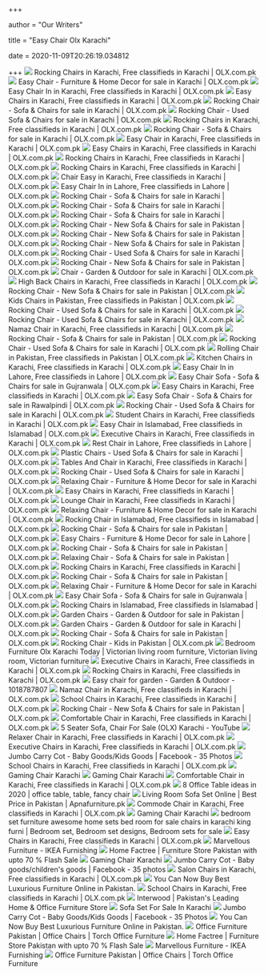 +++
        
author = "Our Writers"
        
title = "Easy Chair Olx Karachi"
        
date = 2020-11-09T20:26:19.034812
        
+++
[ ![](https://apollo-singapore.akamaized.net/v1/files/ixztu74b2j0c3-PK/image;s=272x0)](https://apollo-singapore.akamaized.net/v1/files/ixztu74b2j0c3-PK/image;s=272x0) Rocking Chairs in Karachi, Free classifieds in Karachi | OLX.com.pk
[ ![](https://apollo-singapore.akamaized.net/v1/files/k0yv7mfk4ptt-PK/image;s=272x0)](https://apollo-singapore.akamaized.net/v1/files/k0yv7mfk4ptt-PK/image;s=272x0) Easy Chair - Furniture & Home Decor for sale in Karachi | OLX.com.pk
[ ![](https://apollo-singapore.akamaized.net/v1/files/13bqsq6prfrn3-PK/image;s=272x0)](https://apollo-singapore.akamaized.net/v1/files/13bqsq6prfrn3-PK/image;s=272x0) Easy Chair In in Karachi, Free classifieds in Karachi | OLX.com.pk
[ ![](https://apollo-singapore.akamaized.net/v1/files/dov5527fzr8t1-PK/image)](https://apollo-singapore.akamaized.net/v1/files/dov5527fzr8t1-PK/image) Easy Chairs in Karachi, Free classifieds in Karachi | OLX.com.pk
[ ![](https://apollo-singapore.akamaized.net/v1/files/e7jgtab2qbd52-PK/image)](https://apollo-singapore.akamaized.net/v1/files/e7jgtab2qbd52-PK/image) Rocking Chair - Sofa & Chairs for sale in Karachi | OLX.com.pk
[ ![](https://apollo-singapore.akamaized.net/v1/files/cu25jj2dv32g2-PK/image;s=272x0)](https://apollo-singapore.akamaized.net/v1/files/cu25jj2dv32g2-PK/image;s=272x0) Rocking Chair - Used Sofa & Chairs for sale in Karachi | OLX.com.pk
[ ![](https://apollo-singapore.akamaized.net/v1/files/4ezokxicnwgg1-PK/image)](https://apollo-singapore.akamaized.net/v1/files/4ezokxicnwgg1-PK/image) Rocking Chairs in Karachi, Free classifieds in Karachi | OLX.com.pk
[ ![](https://apollo-singapore.akamaized.net/v1/files/8tle1serajen1-PK/image;s=272x0)](https://apollo-singapore.akamaized.net/v1/files/8tle1serajen1-PK/image;s=272x0) Rocking Chair - Sofa & Chairs for sale in Karachi | OLX.com.pk
[ ![](https://apollo-singapore.akamaized.net/v1/files/32alrcdmvl893-PK/image;s=272x0)](https://apollo-singapore.akamaized.net/v1/files/32alrcdmvl893-PK/image;s=272x0) Easy Chair in Karachi, Free classifieds in Karachi | OLX.com.pk
[ ![](https://apollo-singapore.akamaized.net/v1/files/hw752ak3oqyo-PK/image)](https://apollo-singapore.akamaized.net/v1/files/hw752ak3oqyo-PK/image) Easy Chairs in Karachi, Free classifieds in Karachi | OLX.com.pk
[ ![](https://apollo-singapore.akamaized.net/v1/files/5ce10lo0fuaj-PK/image;s=272x0)](https://apollo-singapore.akamaized.net/v1/files/5ce10lo0fuaj-PK/image;s=272x0) Rocking Chairs in Karachi, Free classifieds in Karachi | OLX.com.pk
[ ![](https://apollo-singapore.akamaized.net/v1/files/w6mjk4mxpnme-PK/image)](https://apollo-singapore.akamaized.net/v1/files/w6mjk4mxpnme-PK/image) Rocking Chairs in Karachi, Free classifieds in Karachi | OLX.com.pk
[ ![](https://apollo-singapore.akamaized.net/v1/files/p2eycnwjh95u2-PK/image;s=272x0)](https://apollo-singapore.akamaized.net/v1/files/p2eycnwjh95u2-PK/image;s=272x0) Chair Easy in Karachi, Free classifieds in Karachi | OLX.com.pk
[ ![](https://apollo-singapore.akamaized.net/v1/files/rvk6cd4hono52-PK/image)](https://apollo-singapore.akamaized.net/v1/files/rvk6cd4hono52-PK/image) Easy Chair In in Lahore, Free classifieds in Lahore | OLX.com.pk
[ ![](https://apollo-singapore.akamaized.net/v1/files/cm56zhzls6b41-PK/image)](https://apollo-singapore.akamaized.net/v1/files/cm56zhzls6b41-PK/image) Rocking Chair - Sofa & Chairs for sale in Karachi | OLX.com.pk
[ ![](https://apollo-singapore.akamaized.net/v1/files/mb6oqs86a7x21-PK/image)](https://apollo-singapore.akamaized.net/v1/files/mb6oqs86a7x21-PK/image) Rocking Chair - Sofa & Chairs for sale in Karachi | OLX.com.pk
[ ![](https://apollo-singapore.akamaized.net/v1/files/elod73fzeump2-PK/image;s=272x0)](https://apollo-singapore.akamaized.net/v1/files/elod73fzeump2-PK/image;s=272x0) Rocking Chair - Sofa & Chairs for sale in Karachi | OLX.com.pk
[ ![](https://apollo-singapore.akamaized.net/v1/files/koe2gqt63k9d3-PK/image)](https://apollo-singapore.akamaized.net/v1/files/koe2gqt63k9d3-PK/image) Rocking Chair - New Sofa & Chairs for sale in Pakistan | OLX.com.pk
[ ![](https://apollo-singapore.akamaized.net/v1/files/d01vuq2w0htm2-PK/image)](https://apollo-singapore.akamaized.net/v1/files/d01vuq2w0htm2-PK/image) Rocking Chair - New Sofa & Chairs for sale in Pakistan | OLX.com.pk
[ ![](https://apollo-singapore.akamaized.net/v1/files/wtacvr411r3l1-PK/image)](https://apollo-singapore.akamaized.net/v1/files/wtacvr411r3l1-PK/image) Rocking Chair - New Sofa & Chairs for sale in Pakistan | OLX.com.pk
[ ![](https://apollo-singapore.akamaized.net/v1/files/di8j1gv4dl4l-PK/image)](https://apollo-singapore.akamaized.net/v1/files/di8j1gv4dl4l-PK/image) Rocking Chair - Used Sofa & Chairs for sale in Karachi | OLX.com.pk
[ ![](https://apollo-singapore.akamaized.net/v1/files/wq6xboq9u19x1-PK/image)](https://apollo-singapore.akamaized.net/v1/files/wq6xboq9u19x1-PK/image) Rocking Chair - New Sofa & Chairs for sale in Pakistan | OLX.com.pk
[ ![](https://apollo-singapore.akamaized.net/v1/files/mhm7rfkdvcwh-PK/image;s=272x0)](https://apollo-singapore.akamaized.net/v1/files/mhm7rfkdvcwh-PK/image;s=272x0) Chair - Garden & Outdoor for sale in Karachi | OLX.com.pk
[ ![](https://apollo-singapore.akamaized.net/v1/files/w8xf6aqjemtg2-PK/image)](https://apollo-singapore.akamaized.net/v1/files/w8xf6aqjemtg2-PK/image) High Back Chairs in Karachi, Free classifieds in Karachi | OLX.com.pk
[ ![](https://apollo-singapore.akamaized.net/v1/files/btcp6vvwtrqc-PK/image)](https://apollo-singapore.akamaized.net/v1/files/btcp6vvwtrqc-PK/image) Rocking Chair - New Sofa & Chairs for sale in Pakistan | OLX.com.pk
[ ![](https://apollo-singapore.akamaized.net/v1/files/k7n6uem72fkn-PK/image)](https://apollo-singapore.akamaized.net/v1/files/k7n6uem72fkn-PK/image) Kids Chairs in Pakistan, Free classifieds in Pakistan | OLX.com.pk
[ ![](https://apollo-singapore.akamaized.net/v1/files/l6g086npyvo23-PK/image)](https://apollo-singapore.akamaized.net/v1/files/l6g086npyvo23-PK/image) Rocking Chair - Used Sofa & Chairs for sale in Karachi | OLX.com.pk
[ ![](https://apollo-singapore.akamaized.net/v1/files/k6hj6hn1h20z-PK/image;s=272x0)](https://apollo-singapore.akamaized.net/v1/files/k6hj6hn1h20z-PK/image;s=272x0) Rocking Chair - Used Sofa & Chairs for sale in Karachi | OLX.com.pk
[ ![](https://apollo-singapore.akamaized.net/v1/files/ycdhcq2gef032-PK/image)](https://apollo-singapore.akamaized.net/v1/files/ycdhcq2gef032-PK/image) Namaz Chair in Karachi, Free classifieds in Karachi | OLX.com.pk
[ ![](https://apollo-singapore.akamaized.net/v1/files/71dyv0jpee8i-PK/image;s=272x0)](https://apollo-singapore.akamaized.net/v1/files/71dyv0jpee8i-PK/image;s=272x0) Rocking Chair - Sofa & Chairs for sale in Pakistan | OLX.com.pk
[ ![](https://apollo-singapore.akamaized.net/v1/files/mls8mre2ny4v3-PK/image)](https://apollo-singapore.akamaized.net/v1/files/mls8mre2ny4v3-PK/image) Rocking Chair - Used Sofa & Chairs for sale in Karachi | OLX.com.pk
[ ![](https://apollo-singapore.akamaized.net/v1/files/ip6iu13390gx2-PK/image;s=272x0)](https://apollo-singapore.akamaized.net/v1/files/ip6iu13390gx2-PK/image;s=272x0) Rolling Chair in Pakistan, Free classifieds in Pakistan | OLX.com.pk
[ ![](https://apollo-singapore.akamaized.net/v1/files/awahrs4mwgky-PK/image;s=272x0)](https://apollo-singapore.akamaized.net/v1/files/awahrs4mwgky-PK/image;s=272x0) Kitchen Chairs in Karachi, Free classifieds in Karachi | OLX.com.pk
[ ![](https://apollo-singapore.akamaized.net/v1/files/i5qau3kux6w62-PK/image;s=272x0)](https://apollo-singapore.akamaized.net/v1/files/i5qau3kux6w62-PK/image;s=272x0) Easy Chair In in Lahore, Free classifieds in Lahore | OLX.com.pk
[ ![](https://apollo-singapore.akamaized.net/v1/files/j5a3yw3hocmk3-PK/image;s=272x0)](https://apollo-singapore.akamaized.net/v1/files/j5a3yw3hocmk3-PK/image;s=272x0) Easy Chair Sofa - Sofa & Chairs for sale in Gujranwala | OLX.com.pk
[ ![](https://apollo-singapore.akamaized.net/v1/files/lp4w2acvj5di3-PK/image)](https://apollo-singapore.akamaized.net/v1/files/lp4w2acvj5di3-PK/image) Easy Chairs in Karachi, Free classifieds in Karachi | OLX.com.pk
[ ![](https://apollo-singapore.akamaized.net/v1/files/km8wvhi4q1xp-PK/image;s=272x0)](https://apollo-singapore.akamaized.net/v1/files/km8wvhi4q1xp-PK/image;s=272x0) Easy Sofa Chair - Sofa & Chairs for sale in Rawalpindi | OLX.com.pk
[ ![](https://apollo-singapore.akamaized.net/v1/files/zvu5mah0shtf-PK/image)](https://apollo-singapore.akamaized.net/v1/files/zvu5mah0shtf-PK/image) Rocking Chair - Used Sofa & Chairs for sale in Karachi | OLX.com.pk
[ ![](https://apollo-singapore.akamaized.net/v1/files/8p1gmsbttgsg-PK/image;s=272x0)](https://apollo-singapore.akamaized.net/v1/files/8p1gmsbttgsg-PK/image;s=272x0) Student Chairs in Karachi, Free classifieds in Karachi | OLX.com.pk
[ ![](https://apollo-singapore.akamaized.net/v1/files/0wy14f9uzpil1-PK/image;s=272x0)](https://apollo-singapore.akamaized.net/v1/files/0wy14f9uzpil1-PK/image;s=272x0) Easy Chair in Islamabad, Free classifieds in Islamabad | OLX.com.pk
[ ![](https://apollo-singapore.akamaized.net/v1/files/008xydwnaodu-PK/image;s=272x0)](https://apollo-singapore.akamaized.net/v1/files/008xydwnaodu-PK/image;s=272x0) Executive Chairs in Karachi, Free classifieds in Karachi | OLX.com.pk
[ ![](https://apollo-singapore.akamaized.net/v1/files/avjzq1jmc0w81-PK/image;s=272x0)](https://apollo-singapore.akamaized.net/v1/files/avjzq1jmc0w81-PK/image;s=272x0) Rest Chair in Lahore, Free classifieds in Lahore | OLX.com.pk
[ ![](https://apollo-singapore.akamaized.net/v1/files/hj6f4imnu148-PK/image;s=272x0)](https://apollo-singapore.akamaized.net/v1/files/hj6f4imnu148-PK/image;s=272x0) Plastic Chairs - Used Sofa & Chairs for sale in Karachi | OLX.com.pk
[ ![](https://apollo-singapore.akamaized.net/v1/files/5j4in1shixd5-PK/image;s=272x0)](https://apollo-singapore.akamaized.net/v1/files/5j4in1shixd5-PK/image;s=272x0) Tables And Chair in Karachi, Free classifieds in Karachi | OLX.com.pk
[ ![](https://apollo-singapore.akamaized.net/v1/files/mjugkhmmccpv1-PK/image;s=272x0)](https://apollo-singapore.akamaized.net/v1/files/mjugkhmmccpv1-PK/image;s=272x0) Rocking Chair - Used Sofa & Chairs for sale in Karachi | OLX.com.pk
[ ![](https://apollo-singapore.akamaized.net/v1/files/44kqvphm2dd3-PK/image)](https://apollo-singapore.akamaized.net/v1/files/44kqvphm2dd3-PK/image) Relaxing Chair - Furniture & Home Decor for sale in Karachi | OLX.com.pk
[ ![](https://apollo-singapore.akamaized.net/v1/files/qqzlb881f5ae2-PK/image;s=272x0)](https://apollo-singapore.akamaized.net/v1/files/qqzlb881f5ae2-PK/image;s=272x0) Easy Chairs in Karachi, Free classifieds in Karachi | OLX.com.pk
[ ![](https://apollo-singapore.akamaized.net/v1/files/xaud6vtqgfve2-PK/image;s=272x0)](https://apollo-singapore.akamaized.net/v1/files/xaud6vtqgfve2-PK/image;s=272x0) Lounge Chair in Karachi, Free classifieds in Karachi | OLX.com.pk
[ ![](https://apollo-singapore.akamaized.net/v1/files/7hka3mvfeize-PK/image)](https://apollo-singapore.akamaized.net/v1/files/7hka3mvfeize-PK/image) Relaxing Chair - Furniture & Home Decor for sale in Karachi | OLX.com.pk
[ ![](https://apollo-singapore.akamaized.net/v1/files/oosdmtu5bcg33-PK/image;s=272x0)](https://apollo-singapore.akamaized.net/v1/files/oosdmtu5bcg33-PK/image;s=272x0) Rocking Chair in Islamabad, Free classifieds in Islamabad | OLX.com.pk
[ ![](https://apollo-singapore.akamaized.net/v1/files/7ylav3bqljl63-PK/image;s=272x0)](https://apollo-singapore.akamaized.net/v1/files/7ylav3bqljl63-PK/image;s=272x0) Rocking Chair - Sofa & Chairs for sale in Pakistan | OLX.com.pk
[ ![](https://apollo-singapore.akamaized.net/v1/files/i2djar00snd7-PK/image)](https://apollo-singapore.akamaized.net/v1/files/i2djar00snd7-PK/image) Easy Chairs - Furniture & Home Decor for sale in Lahore | OLX.com.pk
[ ![](https://apollo-singapore.akamaized.net/v1/files/yeq0kuqa55ms2-PK/image;s=272x0)](https://apollo-singapore.akamaized.net/v1/files/yeq0kuqa55ms2-PK/image;s=272x0) Rocking Chair - Sofa & Chairs for sale in Pakistan | OLX.com.pk
[ ![](https://apollo-singapore.akamaized.net/v1/files/vypxcc2cf47f-PK/image)](https://apollo-singapore.akamaized.net/v1/files/vypxcc2cf47f-PK/image) Relaxing Chair - Sofa & Chairs for sale in Pakistan | OLX.com.pk
[ ![](https://apollo-singapore.akamaized.net/v1/files/j5qy7qvl7u4j1-PK/image)](https://apollo-singapore.akamaized.net/v1/files/j5qy7qvl7u4j1-PK/image) Rocking Chairs in Karachi, Free classifieds in Karachi | OLX.com.pk
[ ![](https://apollo-singapore.akamaized.net/v1/files/pv7vjmjvd6hl2-PK/image;s=272x0)](https://apollo-singapore.akamaized.net/v1/files/pv7vjmjvd6hl2-PK/image;s=272x0) Rocking Chair - Sofa & Chairs for sale in Pakistan | OLX.com.pk
[ ![](https://apollo-singapore.akamaized.net/v1/files/r5a9r73mtwzi3-PK/image)](https://apollo-singapore.akamaized.net/v1/files/r5a9r73mtwzi3-PK/image) Relaxing Chair - Furniture & Home Decor for sale in Karachi | OLX.com.pk
[ ![](https://apollo-singapore.akamaized.net/v1/files/tv49fc3htjzz2-PK/image;s=272x0)](https://apollo-singapore.akamaized.net/v1/files/tv49fc3htjzz2-PK/image;s=272x0) Easy Chair Sofa - Sofa & Chairs for sale in Gujranwala | OLX.com.pk
[ ![](https://apollo-singapore.akamaized.net/v1/files/fdk0abg8xyni1-PK/image)](https://apollo-singapore.akamaized.net/v1/files/fdk0abg8xyni1-PK/image) Rocking Chairs in Islamabad, Free classifieds in Islamabad | OLX.com.pk
[ ![](https://apollo-singapore.akamaized.net/v1/files/t26e0xwqvfwb2-PK/image;s=272x0)](https://apollo-singapore.akamaized.net/v1/files/t26e0xwqvfwb2-PK/image;s=272x0) Garden Chairs - Garden & Outdoor for sale in Pakistan | OLX.com.pk
[ ![](https://apollo-singapore.akamaized.net/v1/files/uxgerdbsugrh2-PK/image)](https://apollo-singapore.akamaized.net/v1/files/uxgerdbsugrh2-PK/image) Garden Chairs - Garden & Outdoor for sale in Karachi | OLX.com.pk
[ ![](https://apollo-singapore.akamaized.net/v1/files/940z4jfldcrn-PK/image)](https://apollo-singapore.akamaized.net/v1/files/940z4jfldcrn-PK/image) Rocking Chair - Sofa & Chairs for sale in Pakistan | OLX.com.pk
[ ![](https://apollo-singapore.akamaized.net/v1/files/7jx7rn1nki97-PK/image)](https://apollo-singapore.akamaized.net/v1/files/7jx7rn1nki97-PK/image) Rocking Chair - Kids in Pakistan | OLX.com.pk
[ ![](https://i.pinimg.com/564x/7f/f3/51/7ff351a93a47af13e3dc1f99883eb3a3.jpg)](https://i.pinimg.com/564x/7f/f3/51/7ff351a93a47af13e3dc1f99883eb3a3.jpg) Bedroom Furniture Olx Karachi Today | Victorian living room furniture,  Victorian living room, Victorian furniture
[ ![](https://apollo-singapore.akamaized.net/v1/files/u1j8vaccbd7s1-PK/image)](https://apollo-singapore.akamaized.net/v1/files/u1j8vaccbd7s1-PK/image) Executive Chairs in Karachi, Free classifieds in Karachi | OLX.com.pk
[ ![](https://apollo-singapore.akamaized.net/v1/files/iy8g83c98k382-PK/image;s=272x0)](https://apollo-singapore.akamaized.net/v1/files/iy8g83c98k382-PK/image;s=272x0) Rocking Chairs in Karachi, Free classifieds in Karachi | OLX.com.pk
[ ![](https://apollo-singapore.akamaized.net/v1/files/wb3vkq6x5t1p3-PK/image)](https://apollo-singapore.akamaized.net/v1/files/wb3vkq6x5t1p3-PK/image) Easy chair for garden - Garden & Outdoor - 1018787807
[ ![](https://apollo-singapore.akamaized.net/v1/files/v0qsgft8tarx2-PK/image)](https://apollo-singapore.akamaized.net/v1/files/v0qsgft8tarx2-PK/image) Namaz Chair in Karachi, Free classifieds in Karachi | OLX.com.pk
[ ![](https://apollo-singapore.akamaized.net/v1/files/1lkln5loruf81-PK/image)](https://apollo-singapore.akamaized.net/v1/files/1lkln5loruf81-PK/image) School Chairs in Karachi, Free classifieds in Karachi | OLX.com.pk
[ ![](https://apollo-singapore.akamaized.net/v1/files/u5yh7dlahiyc3-PK/image)](https://apollo-singapore.akamaized.net/v1/files/u5yh7dlahiyc3-PK/image) Rocking Chair - New Sofa & Chairs for sale in Pakistan | OLX.com.pk
[ ![](https://apollo-singapore.akamaized.net/v1/files/tqgdnkqsnyfv2-PK/image)](https://apollo-singapore.akamaized.net/v1/files/tqgdnkqsnyfv2-PK/image) Comfortable Chair in Karachi, Free classifieds in Karachi | OLX.com.pk
[ ![](https://i.ytimg.com/vi/yZ38NWh6KOw/hqdefault.jpg)](https://i.ytimg.com/vi/yZ38NWh6KOw/hqdefault.jpg) 5 Seater Sofa, Chair For Sale (OLX) Karachi - YouTube
[ ![](https://apollo-singapore.akamaized.net/v1/files/a9drkqxpm8ys1-PK/image)](https://apollo-singapore.akamaized.net/v1/files/a9drkqxpm8ys1-PK/image) Relaxer Chair in Karachi, Free classifieds in Karachi | OLX.com.pk
[ ![](https://apollo-singapore.akamaized.net/v1/files/236n4vvdohi22-PK/image)](https://apollo-singapore.akamaized.net/v1/files/236n4vvdohi22-PK/image) Executive Chairs in Karachi, Free classifieds in Karachi | OLX.com.pk
[ ![](https://lookaside.fbsbx.com/lookaside/crawler/media/?media_id=2065283157040085)](https://lookaside.fbsbx.com/lookaside/crawler/media/?media_id=2065283157040085) Jumbo Carry Cot - Baby Goods/Kids Goods | Facebook - 35 Photos
[ ![](https://apollo-singapore.akamaized.net/v1/files/xp1pjqa28oj5-PK/image;s=272x0)](https://apollo-singapore.akamaized.net/v1/files/xp1pjqa28oj5-PK/image;s=272x0) School Chairs in Karachi, Free classifieds in Karachi | OLX.com.pk
[ ![](https://image.made-in-china.com/202f0j00MIZfhSBFfYkD/Black-Color-Home-Office-Guest-Office-Chair-Karachi.jpg)](https://image.made-in-china.com/202f0j00MIZfhSBFfYkD/Black-Color-Home-Office-Guest-Office-Chair-Karachi.jpg) Gaming Chair Karachi
[ ![](https://apollo-singapore.akamaized.net/v1/files/1t5utyb3sbsl-PK/image)](https://apollo-singapore.akamaized.net/v1/files/1t5utyb3sbsl-PK/image) Gaming Chair Karachi
[ ![](https://apollo-singapore.akamaized.net/v1/files/1dae5dlzy96f2-PK/image;s=272x0)](https://apollo-singapore.akamaized.net/v1/files/1dae5dlzy96f2-PK/image;s=272x0) Comfortable Chair in Karachi, Free classifieds in Karachi | OLX.com.pk
[ ![](https://i.pinimg.com/236x/e9/aa/b3/e9aab36ae1a50ba5fb56e83da8e3cb83.jpg)](https://i.pinimg.com/236x/e9/aa/b3/e9aab36ae1a50ba5fb56e83da8e3cb83.jpg) 8 Office Table ideas in 2020 | office table, table, fancy chair
[ ![](https://www.apnafurniture.pk/wp-content/uploads/2018/11/sofa-set-2.jpg)](https://www.apnafurniture.pk/wp-content/uploads/2018/11/sofa-set-2.jpg) Living Room Sofa Set Online | Best Price in Pakistan | Apnafurniture.pk
[ ![](https://apollo-singapore.akamaized.net/v1/files/j5k7id14g69u2-PK/image)](https://apollo-singapore.akamaized.net/v1/files/j5k7id14g69u2-PK/image) Commode Chair in Karachi, Free classifieds in Karachi | OLX.com.pk
[ ![](https://apollo-singapore.akamaized.net/v1/files/tsxy2si99uok3-PK/image;s=272x0)](https://apollo-singapore.akamaized.net/v1/files/tsxy2si99uok3-PK/image;s=272x0) Gaming Chair Karachi
[ ![](https://i.pinimg.com/564x/c6/2a/61/c62a617cf6eaff56b0a60af058d8c9c9.jpg)](https://i.pinimg.com/564x/c6/2a/61/c62a617cf6eaff56b0a60af058d8c9c9.jpg) bedroom set furniture awesome home sets bed room for sale chairs in karachi  king furni | Bedroom set, Bedroom set designs, Bedroom sets for sale
[ ![](https://apollo-singapore.akamaized.net/v1/files/rqnyqe2ln0w83-PK/image)](https://apollo-singapore.akamaized.net/v1/files/rqnyqe2ln0w83-PK/image) Easy Chairs in Karachi, Free classifieds in Karachi | OLX.com.pk
[ ![](https://assets.webbystores.pk/public/uploads/fabdb155eacdmarvellousd83fabdb/thumbs/EzpNnmVTMFrYaHxPv3so4N0Qw1JdnOBqBYlRPmGqWzn7aZLa0Y1526036845H6x4WSvkSagt11NCsIvWlupTv3XyGxi2BbkgHowdA9BgT94iE4-360-343.png)](https://assets.webbystores.pk/public/uploads/fabdb155eacdmarvellousd83fabdb/thumbs/EzpNnmVTMFrYaHxPv3so4N0Qw1JdnOBqBYlRPmGqWzn7aZLa0Y1526036845H6x4WSvkSagt11NCsIvWlupTv3XyGxi2BbkgHowdA9BgT94iE4-360-343.png) Marvellous Furniture - IKEA Furnishing
[ ![](https://homefactree.com/wp-content/uploads/2017/10/velvet-chaise2-270x270.jpg)](https://homefactree.com/wp-content/uploads/2017/10/velvet-chaise2-270x270.jpg) Home Factree | Furniture Store Pakistan with upto 70 % Flash Sale
[ ![](https://lh3.googleusercontent.com/proxy/TLpUs6z_VqAb4vWNJyKyMcZYxc2bxGGI98sqydzH8C0jThlf3MQ0dDFmOqpLGUaLKjCJWd0uzC5UQJG8hOL7wXCFPQ6RsRK2sqa5OO9QvUEMEIWN=s0-d)](https://lh3.googleusercontent.com/proxy/TLpUs6z_VqAb4vWNJyKyMcZYxc2bxGGI98sqydzH8C0jThlf3MQ0dDFmOqpLGUaLKjCJWd0uzC5UQJG8hOL7wXCFPQ6RsRK2sqa5OO9QvUEMEIWN=s0-d) Gaming Chair Karachi
[ ![](https://lookaside.fbsbx.com/lookaside/crawler/media/?media_id=1859120780989658)](https://lookaside.fbsbx.com/lookaside/crawler/media/?media_id=1859120780989658) Jumbo Carry Cot - Baby goods/children's goods | Facebook - 35 photos
[ ![](https://apollo-singapore.akamaized.net/v1/files/x2fsceby4x4p2-PK/image)](https://apollo-singapore.akamaized.net/v1/files/x2fsceby4x4p2-PK/image) Salon Chairs in Karachi, Free classifieds in Karachi | OLX.com.pk
[ ![](https://obsessionoutlet.com/wp-content/uploads/simple-sofa-set.png)](https://obsessionoutlet.com/wp-content/uploads/simple-sofa-set.png) You Can Now Buy Best Luxurious Furniture Online in Pakistan.
[ ![](https://apollo-singapore.akamaized.net/v1/files/1gbccc6is3za3-PK/image)](https://apollo-singapore.akamaized.net/v1/files/1gbccc6is3za3-PK/image) School Chairs in Karachi, Free classifieds in Karachi | OLX.com.pk
[ ![](https://cdn-images-fishry.azureedge.net/themes/Doors---Mobile-Banner-750x1016-777b1f8-interwood-mobel.jpg)](https://cdn-images-fishry.azureedge.net/themes/Doors---Mobile-Banner-750x1016-777b1f8-interwood-mobel.jpg) Interwood | Pakistan's Leading Home & Office Furniture Store
[ ![](http://ajman.lahore.tara.pk/images/sbodphotos/21615dd8d8bf0869a33ac699c8ccdd04tar.jpg)](http://ajman.lahore.tara.pk/images/sbodphotos/21615dd8d8bf0869a33ac699c8ccdd04tar.jpg) Sofa Set For Sale In Karachi
[ ![](https://lookaside.fbsbx.com/lookaside/crawler/media/?media_id=2194635524104847)](https://lookaside.fbsbx.com/lookaside/crawler/media/?media_id=2194635524104847) Jumbo Carry Cot - Baby Goods/Kids Goods | Facebook - 35 Photos
[ ![](https://obsessionoutlet.com/wp-content/uploads/l-shape-sofa.png)](https://obsessionoutlet.com/wp-content/uploads/l-shape-sofa.png) You Can Now Buy Best Luxurious Furniture Online in Pakistan.
[ ![](https://torch.b-cdn.net/wp-content/uploads/2020/05/Sofa-Chair.jpg)](https://torch.b-cdn.net/wp-content/uploads/2020/05/Sofa-Chair.jpg) Office Furniture Pakistan | Office Chairs | Torch Office Furniture
[ ![](https://homefactree.com/wp-content/uploads/2020/08/renold-wing-chair-270x270.jpg)](https://homefactree.com/wp-content/uploads/2020/08/renold-wing-chair-270x270.jpg) Home Factree | Furniture Store Pakistan with upto 70 % Flash Sale
[ ![](https://assets.webbystores.pk/public/uploads/fabdb155eacdmarvellousd83fabdb/thumbs/TyybG4FpHBB6IFQmedktyks5zvnWKwOjuL5fwlVXOVXaaDn8Cz1520673344gisiq5JPzcuE08C3uuANr0pWRAxC4oDFcMnZxsmao5MoAivkdJ-300-300.JPG)](https://assets.webbystores.pk/public/uploads/fabdb155eacdmarvellousd83fabdb/thumbs/TyybG4FpHBB6IFQmedktyks5zvnWKwOjuL5fwlVXOVXaaDn8Cz1520673344gisiq5JPzcuE08C3uuANr0pWRAxC4oDFcMnZxsmao5MoAivkdJ-300-300.JPG) Marvellous Furniture - IKEA Furnishing
[ ![](https://torch.b-cdn.net/wp-content/uploads/2020/04/furniture-banner2.jpg)](https://torch.b-cdn.net/wp-content/uploads/2020/04/furniture-banner2.jpg) Office Furniture Pakistan | Office Chairs | Torch Office Furniture
